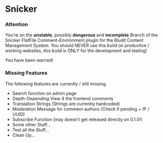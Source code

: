 Snicker
=======

### Attention
You're on the **unstable**, possibly **dangerous** and **incomplete** Branch of the Snicker
FlatFile Comment-Environment plugin for the Bludit Content Management System. You should NEVER use
this build on productive / working websites, this build is ONLY for the development and testing!

You have been warned!

### Missing Features
The following features are currently / still missing.

- Search function on admin page
- Depth-Depending View 4 the frontend comments
- Translation Strings (Strings are currently hardcoded)
- Moderation Message for comment authors (Check if pending + IP / UUID)
- Subscribe Function (may doesn't get released directly on 0.1.0!)
- Some other Stuff...
- Test all the Stuff...
- Clean Up...
